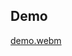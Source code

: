 ## Demo
[demo.webm](https://github.com/1lyasm/sql_parser/assets/84722851/b04d4c21-049a-4dcd-b2c2-9be3576f9c10)
